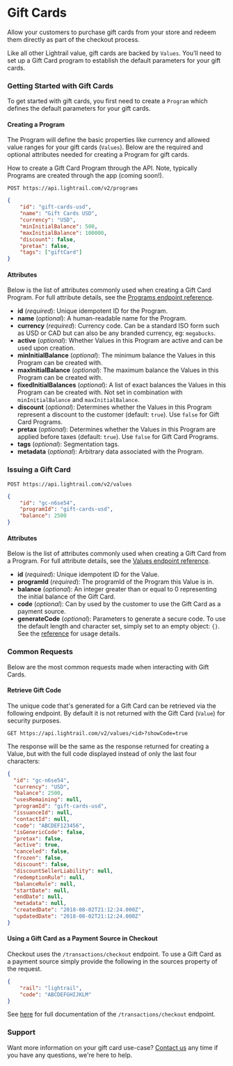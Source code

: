 # Gift Cards
Allow your customers to purchase gift cards from your store and redeem them directly as part of the checkout process.   

Like all other Lightrail value, gift cards are backed by `Values`. You’ll need to set up a Gift Card program to establish the default parameters for your gift cards.

### Getting Started with Gift Cards
To get started with gift cards, you first need to create a `Program` which defines the default parameters for your gift cards.

#### Creating a Program
The Program will define the basic properties like currency and allowed value ranges for your gift cards (`Values`). 
Below are the required and optional attributes needed for creating a Program for gift cards.   

How to create a Gift Card Program through the API. Note, typically Programs are created through the app (coming soon!). 

`POST https://api.lightrail.com/v2/programs`
```json
{
    "id": "gift-cards-usd",
    "name": "Gift Cards USD",
    "currency": "USD",
    "minInitialBalance": 500,
    "maxInitialBalance": 100000,
    "discount": false,
    "pretax": false,
    "tags": ["giftCard"]
}
``` 

#### Attributes
Below is the list of attributes commonly used when creating a Gift Card Program. For full attribute details, see the [Programs endpoint reference](https://lightrailapi.docs.apiary.io/#reference/0/programs/create-program).
 - **id** (_required_): Unique idempotent ID for the Program.
 - **name** (_optional_): A human-readable name for the Program.
 - **currency** (_required_): Currency code. Can be a standard ISO form such as USD or CAD but can also be any branded currency, eg: `megabucks`.
 - **active** (_optional_): Whether Values in this Program are active and can be used upon creation.
 - **minInitialBalance** (_optional_): The minimum balance the Values in this Program can be created with.
 - **maxInitialBalance** (_optional_): The maximum balance the Values in this Program can be created with.  
 - **fixedInitialBalances** (_optional_): A list of exact balances the Values in this Program can be created with. Not set in combination with `minInitialBalance` and `maxInitialBalance`.
 - **discount** (_optional_): Determines whether the Values in this Program represent a discount to the customer (default: `true`). Use `false` for Gift Card Programs.
 - **pretax** (_optional_): Determines whether the Values in this Program are applied before taxes (default: `true`). Use `false` for Gift Card Programs.
 - **tags** (_optional_): Segmentation tags.
 - **metadata** (_optional_): Arbitrary data associated with the Program.

### Issuing a Gift Card
`POST https://api.lightrail.com/v2/values`
```json
{
    "id": "gc-n6se54",
    "programId": "gift-cards-usd",
    "balance": 2500
}
``` 

#### Attributes
Below is the list of attributes commonly used when creating a Gift Card from a Program. For full attribute details, see the [Values endpoint reference](https://lightrailapi.docs.apiary.io/#reference/0/values/create-a-value).
- **id** (_required_): Unique idempotent ID for the Value.
- **programId** (_required_): The programId of the Program this Value is in.
- **balance** (_optional_): An integer greater than or equal to 0 representing the initial balance of the Gift Card.
- **code** (_optional_): Can by used by the customer to use the Gift Card as a payment source. 
- **generateCode** (_optional_): Parameters to generate a secure code. To use the default length and character set, simply set to an empty object: `{}`. See the [reference](https://lightrailapi.docs.apiary.io/#reference/0/values/create-a-value) for usage details.

### Common Requests  
Below are the most common requests made when interacting with Gift Cards.

#### Retrieve Gift Code
The unique code that's generated for a Gift Card can be retrieved via the following endpoint. By default it is not returned with the Gift Card (`Value`) for security purposes.

`GET https://api.lightrail.com/v2/values/<id>?showCode=true`

The response will be the same as the response returned for creating a Value, but with the full code displayed instead of only the last four characters:

```json 
{
  "id": "gc-n6se54",
  "currency": "USD",
  "balance": 2500,
  "usesRemaining": null,
  "programId": "gift-cards-usd",
  "issuanceId": null,
  "contactId": null,
  "code": "ABCDEF123456",
  "isGenericCode": false,
  "pretax": false,
  "active": true,
  "canceled": false,
  "frozen": false,
  "discount": false,
  "discountSellerLiability": null,
  "redemptionRule": null,
  "balanceRule": null,
  "startDate": null,
  "endDate": null,
  "metadata": null,
  "createdDate": "2018-08-02T21:12:24.000Z",
  "updatedDate": "2018-08-02T21:12:24.000Z"
}
```

#### Using a Gift Card as a Payment Source in Checkout
Checkout uses the `/transactions/checkout` endpoint. To use a Gift Card as a payment source simply provide the following in the sources property of the request. 

```json
{
    "rail": "lightrail",
    "code": "ABCDEFGHIJKLM"
}
```

See [here](https://lightrailapi.docs.apiary.io/#reference/0/transactions/checkout) for full documentation of the `/transactions/checkout` endpoint.

### Support
Want more information on your gift card use-case? [Contact us](mailto:hello@lightrail.com) any time if you have any questions, we're here to help. 
